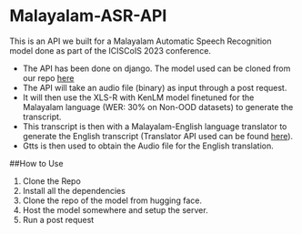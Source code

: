 # Malayalam-ASR-API
This is an API we built for a Malayalam Automatic Speech Recognition model done as part of the ICISCoIS 2023 conference.

- The API has been done on django. The model used can be cloned from our repo [here](https://huggingface.co/5p33ch3xpr/XLS-R-with-LM)
- The API will take an audio file (binary) as input through a post request.
- It will then use the XLS-R with KenLM model finetuned for the Malayalam language (WER: 30% on Non-OOD datasets) to generate the transcript.
- This transcript is then with a Malayalam-English language translator to generate the English transcript (Translator API used can be found [here](https://rapidapi.com/sibaridev/api/rapid-translate-multi-traduction)).
- Gtts is then used to obtain the Audio file for the English translation.

##How to Use
  1.  Clone the Repo
  2.  Install all the dependencies
  3.  Clone the repo of the model from hugging face.
  4.  Host the model somewhere and setup the server.
  4.  Run a post request
